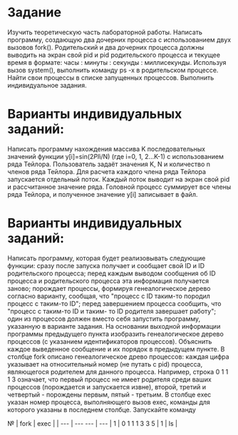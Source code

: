 # Задание
Изучить теоретическую часть лабораторной работы.
Написать программу, создающую два дочерних процесса с использованием двух вызовов fork(). Родительский и два дочерних процесса должны выводить на экран свой pid и pid родительского процесса и текущее время в формате: часы : минуты : секунды : миллисекунды. Используя вызов system(), выполнить команду ps -x в родительском процессе. Найти свои процессы в списке запущенных процессов.
Выполнить индивидуальное задания.
# Варианты индивидуальных заданий:
Написать программу нахождения массива K последовательных значений функции y[i]=sin(2*PI*i/N) (где i=0, 1, 2...K-1) с использованием ряда Тейлора. Пользователь задаёт значения K, N и количество n членов ряда Тейлора. Для расчета каждого члена ряда Тейлора запускается отдельный поток. Каждый поток выводит на экран свой pid и рассчитанное значение ряда. Головной процесс суммирует все члены ряда Тейлора, и полученное значение y[i] записывает в файл.

# Варианты индивидуальных заданий:
Написать программу, которая будет реализовывать следующие функции:
сразу после запуска получает и сообщает свой ID и ID родительского процесса;
перед каждым выводом сообщения об ID процесса и родительского процесса эта информация получается заново;
порождает процессы, формируя генеалогическое дерево согласно варианту, сообщая, что "процесс с ID таким-то породил процесс с таким-то ID";
перед завершением процесса сообщить, что "процесс с таким-то ID и таким- то ID родителя завершает работу";
один из процессов должен вместо себя запустить программу, указанную в варианте задания.
На основании выходной информации программы предыдущего пункта изобразить генеалогическое дерево процессов (с указанием идентификаторов процессов). Объяснить каждое выведенное сообщение и их порядок в предыдущем пункте.
В столбце fork описано генеалогическое древо процессов: каждая цифра указывает на относительный номер (не путать с pid) процесса, являющегося родителем для данного процесса. Например, строка 0 1 1 1 3 означает, что первый процесс не имеет родителя среди ваших процессов (порождается и запускается извне), второй, третий и четвертый - порождены первым, пятый - третьим.
В столбце exec указан номер процесса, выполняющего вызов exec, команды для которого указаны в последнем столбце. Запускайте команду 

№ | fork | exec |  |
--- | ---  --- | --- |
1 | 0 1 1 1 3 3 5 | 1 | ls | 

